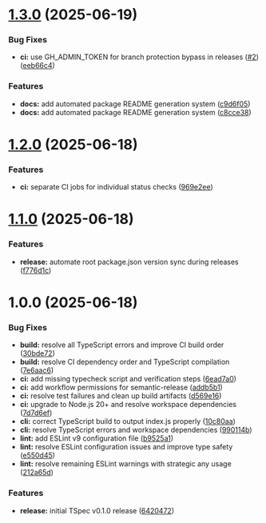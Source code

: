 # [1.3.0](https://github.com/oliver-richman/tspec/compare/v1.2.0...v1.3.0) (2025-06-19)


### Bug Fixes

* **ci:** use GH_ADMIN_TOKEN for branch protection bypass in releases ([#2](https://github.com/oliver-richman/tspec/issues/2)) ([eeb66c4](https://github.com/oliver-richman/tspec/commit/eeb66c4b0b5cab8c5a91fa85f2e1bffc650ba39f))


### Features

* **docs:** add automated package README generation system ([c9d6f05](https://github.com/oliver-richman/tspec/commit/c9d6f05ccbde4734948c450d9f657b2519458260))
* **docs:** add automated package README generation system ([c8cce38](https://github.com/oliver-richman/tspec/commit/c8cce382f9eaaece0bfd3d4d77800919e67092df))

# [1.2.0](https://github.com/oliver-richman/tspec/compare/v1.1.0...v1.2.0) (2025-06-18)


### Features

* **ci:** separate CI jobs for individual status checks ([969e2ee](https://github.com/oliver-richman/tspec/commit/969e2ee9bd8926d73af26fa5af8050aa3b89ee03))

# [1.1.0](https://github.com/oliver-richman/tspec/compare/v1.0.0...v1.1.0) (2025-06-18)


### Features

* **release:** automate root package.json version sync during releases ([f776d1c](https://github.com/oliver-richman/tspec/commit/f776d1c1dcca98434203e52959e6638732166a54))

# 1.0.0 (2025-06-18)


### Bug Fixes

* **build:** resolve all TypeScript errors and improve CI build order ([30bde72](https://github.com/oliver-richman/tspec/commit/30bde72bf997217a6c070d1e9215eb3d4f24c838))
* **build:** resolve CI dependency order and TypeScript compilation ([7e6aac6](https://github.com/oliver-richman/tspec/commit/7e6aac6db304fe93476dd3e305ac1a9e57857fa6))
* **ci:** add missing typecheck script and verification steps ([6ead7a0](https://github.com/oliver-richman/tspec/commit/6ead7a049a595138bd3a57f9315ed231fb599104))
* **ci:** add workflow permissions for semantic-release ([addb5b1](https://github.com/oliver-richman/tspec/commit/addb5b1b82197cb8866c06d6020a4694445d687d))
* **ci:** resolve test failures and clean up build artifacts ([d569e16](https://github.com/oliver-richman/tspec/commit/d569e16c731324e0f41ef7c578f148ae2d5ffbcd))
* **ci:** upgrade to Node.js 20+ and resolve workspace dependencies ([7d7d6ef](https://github.com/oliver-richman/tspec/commit/7d7d6efa2bbf6a84ac27c12fa0e0e0e501679542))
* **cli:** correct TypeScript build to output index.js properly ([10c80aa](https://github.com/oliver-richman/tspec/commit/10c80aa43670ccee9d1166bd5c5c26fdda4ddca0))
* **cli:** resolve TypeScript errors and workspace dependencies ([990114b](https://github.com/oliver-richman/tspec/commit/990114baf0d23534dd52b9cdbabea7ba34ef8b60))
* **lint:** add ESLint v9 configuration file ([b9525a1](https://github.com/oliver-richman/tspec/commit/b9525a1546df754b5daaeb2a8736f5373874a658))
* **lint:** resolve ESLint configuration issues and improve type safety ([e550d45](https://github.com/oliver-richman/tspec/commit/e550d458e584eb0b8c9503e44c824062c13d727a))
* **lint:** resolve remaining ESLint warnings with strategic any usage ([212a65d](https://github.com/oliver-richman/tspec/commit/212a65d44572a72c4c52ccc11ba518c052bdb71b))


### Features

* **release:** initial TSpec v0.1.0 release ([6420472](https://github.com/oliver-richman/tspec/commit/6420472fded42d514e3d26ff9b8a5250dbac2545))
